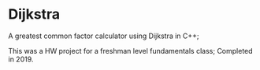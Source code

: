 # Dijkstra
A greatest common factor calculator using Dijkstra in C++;

This was a HW project for a freshman level fundamentals class;
Completed in 2019.
